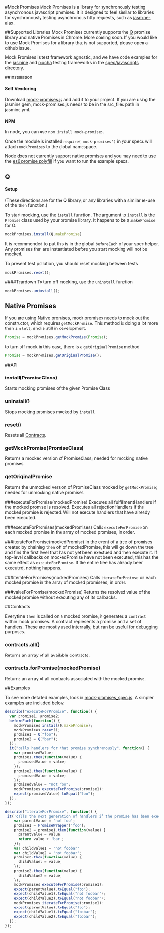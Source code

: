 #Mock Promises
Mock Promises is a library for synchronously testing asynchronous javascript promises.  It is designed to feel similar to libraries for synchronously testing asynchronous http requests, such as [jasmine-ajax].

##Supported Libraries
Mock Promises currently supports the [Q] promise library and native Promises in Chrome. More coming soon. If you would like to use Mock Promises for a library that is not supported, please open a github issue.

Mock Promises is test framework agnostic, and we have code examples for the [jasmine] and [mocha] testing frameworks in the [spec/javascripts] directory.

##Installation
#### Self Vendoring

Download [mock-promises.js] and add it to your project.  If you are using the jasmine gem, mock-promises.js needs to be in the src_files path in jasmine.yml.

#### NPM
In node, you can use `npm install mock-promises`.  

Once the module is installed `require('mock-promises')` in your specs will attach `mockPromises` to the global namespace.

Node does not currently support native promises and you may need to use the [es6 promise polyfill] if you want to run the example specs.

## Q
#### Setup
(These directions are for the Q library, or any libraries with a similar re-use of the `then` function.)

To start mocking, use the `install` function.  The argument to `install` is the `Promise` class used by your promise library.  It happens to be `Q.makePromise` for Q.

```js
mockPromises.install(Q.makePromise)
```

It is recommended to put this is in the global `beforeEach` of your spec helper.  Any promises that are instantiated before you start mocking will not be mocked.

To prevent test pollution, you should reset mocking between tests
```js
mockPromises.reset();
```

####Teardown
To turn off mocking, use the `uninstall` function

```js
mockPromises.uninstall();
```

## Native Promises
If you are using Native promises, mock promises needs to mock out the constructor, which requires `getMockPromise`.  This method is doing a lot more than `install`, and is still in development.

```js
Promise = mockPromises.getMockPromise(Promise);
```

to turn off mock in this case, there is a `getOriginalPromise` method

```js
Promise = mockPromises.getOriginalPromise();
```

##API

### install(PromiseClass)
Starts mocking promises of the given Promise Class

### uninstall()
Stops mocking promises mocked by `install`

### reset()
Resets all [Contracts].

### getMockPromise(PromiseClass)
Returns a mocked version of PromiseClass; needed for mocking native promises

### getOriginalPromise
Returns the unmocked version of PromiseClass mocked by `getMockPromise`; needed for unmocking native promises

###executeForPromise(mockedPromise)
Executes all fulfillmentHandlers if the mocked promise is resolved. Executes all rejectionHandlers if the mocked promise is rejected. Will not execute handlers that have already been executed.

###executeForPromises(mockedPromises)
Calls `executeForPromise` on each mocked promise in the array of mocked promises, in order.

###iterateForPromise(mockedPromise)
In the event of a tree of promises created by chaining `then` off of mockedPromise, this will go down the tree and find the first level that has not yet been exectued and then execute it. If top-level callbacks on mockedPromise have not been executed, this has the same effect as `executeForPromise`. If the entire tree has already been executed, nothing happens.

###iterateForPromises(mockedPromises)
Calls `iterateForProimse` on each mocked promise in the array of mocked promisees, in order.

###valueForPromise(mockedPromise)
Returns the resolved value of the mocked promise without executing any of its callbacks.

##<a id="Contracts"></a>Contracts

Everytime `then` is called on a mocked promise, it generates a `contract` within mock promises.  A contract represents a promise and a set of handlers.  These are mostly used internally, but can be useful for debugging purposes.  

### contracts.all()
Returns an array of all available contracts.

### contracts.forPromise(mockedPromise)
Returns an array of all contracts associated with the mocked promise. 

##Examples

To see more detailed examples, look in [mock-promises_spec.js].  A simpler examples are included below.

```js
describe("executeForPromise", function() {
  var promise1, promise2;
  beforeEach(function() {
    mockPromises.install(Q.makePromise);
    mockPromises.reset();
    promise1 = Q("foo");
    promise2 = Q("bar");
  });
  it("calls handlers for that promise synchronously", function() {
    var promisedValue;
    promise1.then(function(value) {
      promisedValue = value;
    });
    promise2.then(function(value) {
      promisedValue = value;
    });
    promisedValue = "not foo";
    mockPromises.executeForPromise(promise1);
    expect(promisedValue).toEqual("foo");
  });
});

describe("iterateForPromise", function() {
 it('calls the next generation of handlers if the promise has been executed', function() {
    var parentValue = 'not foo';
    promise1 = PromiseWrapper('foo');
    promise2 = promise1.then(function(value) {
      parentValue = value;
      return value + 'bar';
    });
    var childValue1 = 'not foobar'
    var childValue2 = 'not foobar';
    promise2.then(function(value) {
      childValue1 = value;
    });
    promise2.then(function(value) {
      childValue2 = value;
    });
    mockPromises.executeForPromise(promise1);
    expect(parentValue).toEqual("foo");
    expect(childValue1).toEqual("not foobar");
    expect(childValue2).toEqual("not foobar");
    mockPromises.iterateForPromise(promise1);
    expect(parentValue).toEqual("foo");
    expect(childValue1).toEqual("foobar");
    expect(childValue2).toEqual("foobar");
  });
});

```

[Contracts]:#Contracts
[jasmine]:https://github.com/pivotal/jasmine
[mocha]:https://github.com/visionmedia/mocha
[spec/javascripts]:https://github.com/charleshansen/mock-promises/tree/master/spec/javascripts
[jasmine-ajax]:https://github.com/pivotal/jasmine-ajax
[mock-promises.js]:https://github.com/charleshansen/mock-promises/blob/master/lib/mock-promises.js
[mock-promises_spec.js]:https://github.com/charleshansen/mock-promises/blob/master/spec/javascripts/mock-promises_spec.js
[Q]:https://github.com/kriskowal/q
[RSVP]:https://github.com/tildeio/rsvp.js/
[es6 promise polyfill]:https://github.com/jakearchibald/es6-promise

